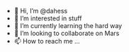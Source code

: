 - 👋 Hi, I’m @dahess
- 👀 I’m interested in stuff
- 🌱 I’m currently learning the hard way
- 💞️ I’m looking to collaborate on Mars
- 📫 How to reach me ...

<!---
dahess/dahess is a ✨ special ✨ repository because its `README.md` (this file) appears on your GitHub profile.
You can click the Preview link to take a look at your changes.
--->
